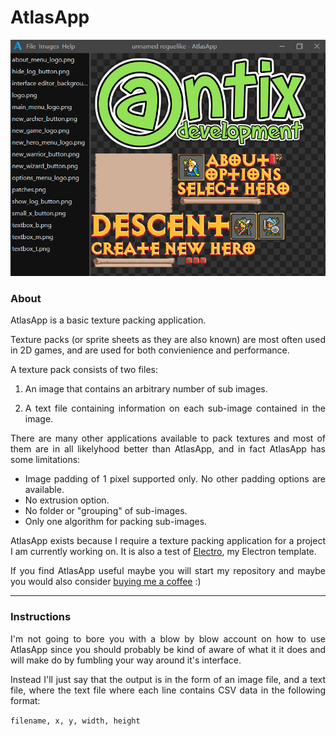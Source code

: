 <!--
AtlasApp - A basic texture packing application.
Copyright (c) Cliff Earl, Antix Development, 2022.
MIT License:
-->

<div align="justify">

# AtlasApp

![alt text](img/atlasapp.png)

### About

AtlasApp is a basic texture packing application.

Texture packs (or sprite sheets as they are also known) are most often used in 2D games, and are used for both convienience and performance.

A texture pack consists of two files:

1. An image that contains an arbitrary number of sub images.

2. A text file containing information on each sub-image contained in the image.

There are many other applications available to pack textures and most of them are in all likelyhood better than AtlasApp, and in fact AtlasApp has some limitations:

- Image padding of 1 pixel supported only. No other padding options are available.
- No extrusion option.
- No folder or "grouping" of sub-images.
- Only one algorithm for packing sub-images.

AtlasApp exists because I require a texture packing application for a project I am currently working on. It is also a test of [Electro](https://github.com/Antix-Development/electro), my Electron template.

If you find AtlasApp useful maybe you will start my repository and maybe you would also consider [buying me a coffee](https://www.buymeacoffee.com/antixdevelu) :)

---

### Instructions

I'm not going to bore you with a blow by blow account on how to use AtlasApp since you should probably be kind of aware of what it it does and will make do by fumbling your way around it's interface.

Instead I'll just say that the output is in the form of an image file, and a text file, where the text file where each line contains CSV data in the following format:

`filename, x, y, width, height`
